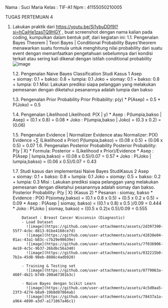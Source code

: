 Nama	:	Suci Maria
Kelas	:	TIF-A1
Npm	:	41155050210005

TUGAS PERTEMUAN 4 
1. Lakukan praktik dari https://youtu.be/Sj1ybuDDf9I?si=hCajHe1zasTQ9HGY , buat screenshot dengan nama kalian pada coding, kumpulkan dalam bentuk pdf, dari kegiatan ini:
   1.1. Pengenalan Bayes Theorem | Teori Bayes | Conditional Probability
        Bayes’theorem menawarkan suatu formula untuk menghitung nilai probability dari suatu event dengan memanfaatkan pengetahuan sebelumnya dari kondisi terkait atau sering kali dikenal dengan istilah conditional probability
        ![image](https://github.com/user-attachments/assets/6876584c-94de-4be5-8588-32d54093e51d)
   
   1.2. Pengenalan Naive Bayes Classification
        Studi Kasus 1 
        Asep	
        + siomay: 0.1
        + bakso: 0.8
        + lumpia: 0.1
        Joko
        + siomay: 0.1
        + bakso: 0.8
        + lumpia: 0.1
        Misi: Lakukan prediksi siapa pelanggan yang melakukan pemesanan dengan diketahui pesanannya adalah lumpia dan bakso

   1.3. Pengenalan Prior Probability
        Prior Pribability: p(y)
        	* P(Asep) = 0.5
        	* P(Joko) = 0.5

   1.4. Pengenalan Likelihood
        Likelihood: P(X | y)
        * Asep :
            P(lumpia,bakso | Asep) = (0.1 x 0.8)
                                   = 0.08
        * Joko :
            P(umpia,bakso | Joko) = (0.3 x 0.2)
			                            = (0.06)

   1.5. Pengenalan Evidence | Normalizer
        Evidence atau Normalizer: P(X)
				                          Evidence =∑ (Likelihood x Prior)
                           P(lumpia,bakso) = (0.08 x 0.5) + (0.06 x 0.5)
					                                 = 0.07
   1.6. Pengenalan Posterior Probability
        Posterior Probability: P(y | X)
         * Formula:
           Posterior = (Likelihood x Prior)/Evidence
         * Asep :
                 P(Asep | lumpia,bakso) = (0.08 x 0.5)/0.07
			                                  = 0.57
         * Joko :
                 P(Joko | lumpia,bakso) = (0.06 x 0.5)/0.07
                                        = 0.43

   1.7. Studi kasus dan implementasi Naive Bayes
        StudiKasus 2
        Asep	
        + siomay: 0.1
        + bakso: 0.8
        + lumpia: 0.1
        Joko
        + siomay: 0.5
        + bakso: 0.2
        + lumpia: 0.3
        Misi : Lakukan prediksi siapa pelanggan yang melakukan pemesanan dengan diketahui pesanannya adalah siomay dan bakso.
        Posterior Probability: P(y | X) (Kasus 2)
         * Pesanan : siomay, bakso
         * Evidence : P(X)
           P(siomay,bakso) = (0.1 x 0.8 x 0.5) + (0.5 x 0.2 x 0.5)
			                     = 0.09
         * Asep :
           P(Asep | siomay, bakso) = ((0.1 x 0.8)  x 0.5 )/0.09
			                             = 0.444
         * Joko :
           P(Joko | siomay, bakso) = ((0.5 x 0.2)x 0.5)/0.09
                                   = 0.555

           Dataset : Breast Cancer Wisconsin (Diagnostic)
           - Load Dataset
             ![image](https://github.com/user-attachments/assets/2d397390-55f7-4cbc-8813-01be4168ce7d)
             ![image](https://github.com/user-attachments/assets/42838e04-01ac-43a1-b83c-c7b29e98639e)
             ![image](https://github.com/user-attachments/assets/7f036906-4e10-4c5c-9b37-26bdbc56a340)
             ![image](https://github.com/user-attachments/assets/032215b0-7b2a-45d8-98eb-8886c4adb920)

           - Training & Testing set
             ![image](https://github.com/user-attachments/assets/0779063a-460f-4b21-b749-200a67301b3c)

           - Naive Bayes dengan Scikit Learn
             ![image](https://github.com/user-attachments/assets/4c5d0aa5-23f3-4274-b8a9-19b8d87864ab)
             ![image](https://github.com/user-attachments/assets/78437a1a-a964-4890-a3d7-a171067a46c1)


 
 
